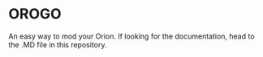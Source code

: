 # OROGO
An easy way to mod your Orion.
If looking for the documentation, head to the .MD file in this repository.

